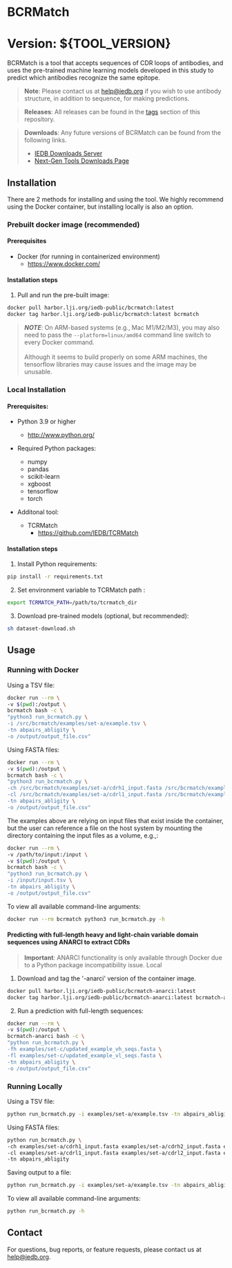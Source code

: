 # BCRMatch

Version: ${TOOL_VERSION}
===============

BCRMatch is a tool that accepts sequences of CDR loops of antibodies, and uses the pre-trained machine learning models developed in this study to predict which antibodies recognize the same epitope.

> **Note**: Please contact us at help@iedb.org if you wish to use antibody structure, in addition to sequence, for making predictions.

> **Releases**: All releases can be found in the [tags](https://github.com/IEDB/BCRMatch/tags) section of this repository.

> **Downloads**: Any future versions of BCRMatch can be found from the following links.
> - [IEDB Downloads Server](https://downloads.iedb.org/tools/bcrmatch/)
> - [Next-Gen Tools Downloads Page](https://nextgen-tools.iedb.org/download-all)


## Installation

There are 2 methods for installing and using the tool.  We highly recommend using the Docker container, but
installing locally is also an option.

### Prebuilt docker image (recommended)

#### Prerequisites

+ Docker (for running in containerized environment)
  * https://www.docker.com/

#### Installation steps

1. Pull and run the pre-built image:

```bash
docker pull harbor.lji.org/iedb-public/bcrmatch:latest
docker tag harbor.lji.org/iedb-public/bcrmatch:latest bcrmatch
```

> **_NOTE_**: On ARM-based systems (e.g., Mac M1/M2/M3), you may also need to pass the ``--platform=linux/amd64`` command line switch to every Docker command.<br><br>Although it seems to build properly on some ARM machines, the tensorflow libraries may cause issues and the image may be unusable.

### Local Installation

#### Prerequisites:

+ Python 3.9 or higher
  * http://www.python.org/

+ Required Python packages:
  * numpy
  * pandas
  * scikit-learn
  * xgboost
  * tensorflow
  * torch

+ Additonal tool:
  * TCRMatch 
    * https://github.com/IEDB/TCRMatch

#### Installation steps

1. Install Python requirements:
```bash
pip install -r requirements.txt
```

2. Set environment variable to TCRMatch path :
```bash
export TCRMATCH_PATH=/path/to/tcrmatch_dir
```

3. Download pre-trained models (optional, but recommended):
```bash
sh dataset-download.sh
```

## Usage

### Running with Docker

Using a TSV file:
```bash
docker run --rm \
-v $(pwd):/output \
bcrmatch bash -c \
"python3 run_bcrmatch.py \
-i /src/bcrmatch/examples/set-a/example.tsv \
-tn abpairs_abligity \
-o /output/output_file.csv"
```

Using FASTA files:
```bash
docker run --rm \
-v $(pwd):/output \
bcrmatch bash -c \
"python3 run_bcrmatch.py \
-ch /src/bcrmatch/examples/set-a/cdrh1_input.fasta /src/bcrmatch/examples/set-a/cdrh2_input.fasta /src/bcrmatch/examples/set-a/cdrh3_input.fasta \
-cl /src/bcrmatch/examples/set-a/cdrl1_input.fasta /src/bcrmatch/examples/set-a/cdrl2_input.fasta /src/bcrmatch/examples/set-a/cdrl3_input.fasta \
-tn abpairs_abligity \
-o /output/output_file.csv"
```

The examples above are relying on input files that exist inside the container, but the user
can reference a file on the host system by mounting the directory containing the input files as a volume, e.g.,:

```bash
docker run --rm \
-v /path/to/input:/input \
-v $(pwd):/output \
bcrmatch bash -c \
"python3 run_bcrmatch.py \
-i /input/input.tsv \
-tn abpairs_abligity \
-o /output/output_file.csv"
```

To view all available command-line arguments:
```bash
docker run --rm bcrmatch python3 run_bcrmatch.py -h
```

#### Predicting with full-length heavy and light-chain variable domain sequences using ANARCI to extract CDRs

> **Important**: ANARCI functionality is only available through Docker due to a Python package incompatibility issue. Local 

1. Download and tag the '-anarci' version of the container image.
```bash
docker pull harbor.lji.org/iedb-public/bcrmatch-anarci:latest
docker tag harbor.lji.org/iedb-public/bcrmatch-anarci:latest bcrmatch-anarci
```

2. Run a prediction with full-length sequences:
```bash
docker run --rm \
-v $(pwd):/output \
bcrmatch-anarci bash -c \
"python run_bcrmatch.py \
-fh examples/set-c/updated_example_vh_seqs.fasta \
-fl examples/set-c/updated_example_vl_seqs.fasta \
-tn abpairs_abligity \
-o /output/output_file.csv"
```

### Running Locally

Using a TSV file:
```bash
python run_bcrmatch.py -i examples/set-a/example.tsv -tn abpairs_abligity
```

Using FASTA files:
```bash
python run_bcrmatch.py \
-ch examples/set-a/cdrh1_input.fasta examples/set-a/cdrh2_input.fasta examples/set-a/cdrh3_input.fasta \
-cl examples/set-a/cdrl1_input.fasta examples/set-a/cdrl2_input.fasta examples/set-a/cdrl3_input.fasta \
-tn abpairs_abligity
```

Saving output to a file:
```bash
python run_bcrmatch.py -i examples/set-a/example.tsv -tn abpairs_abligity -o output_file.csv
```

To view all available command-line arguments:
```bash
python run_bcrmatch.py -h
```

## Contact

For questions, bug reports, or feature requests, please contact us at help@iedb.org.
